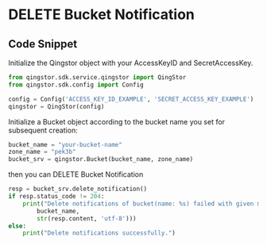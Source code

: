 # DELETE Bucket Notification

## Code Snippet

Initialize the Qingstor object with your AccessKeyID and SecretAccessKey.

```python
from qingstor.sdk.service.qingstor import QingStor
from qingstor.sdk.config import Config

config = Config('ACCESS_KEY_ID_EXAMPLE', 'SECRET_ACCESS_KEY_EXAMPLE')
qingstor = QingStor(config)
```

Initialize a Bucket object according to the bucket name you set for subsequent creation:

```python
bucket_name = "your-bucket-name"
zone_name = "pek3b"
bucket_srv = qingstor.Bucket(bucket_name, zone_name)
```

then you can DELETE Bucket Notification

```python
resp = bucket_srv.delete_notification()
if resp.status_code != 204:
    print("Delete notifications of bucket(name: %s) failed with given message: %s\n" % (
        bucket_name,
        str(resp.content, 'utf-8')))
else:
    print("Delete notifications successfully.")
```
